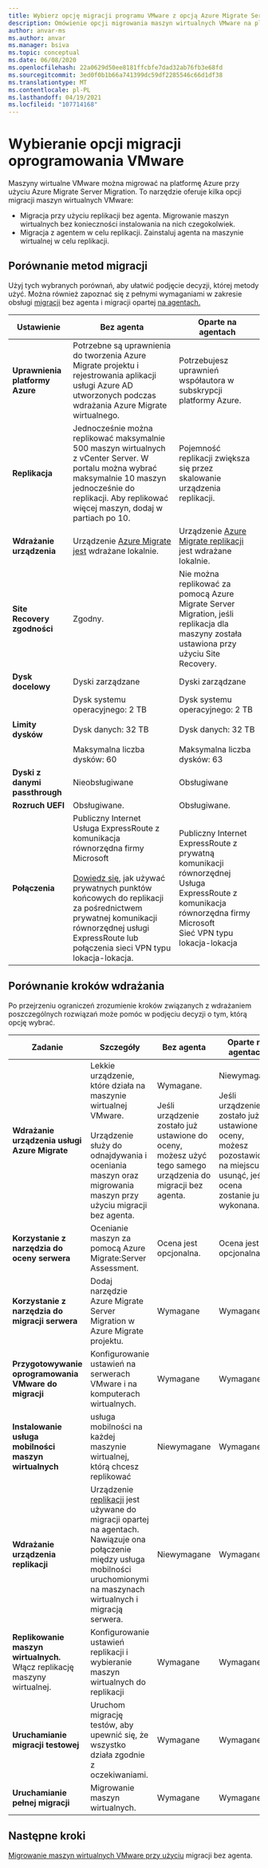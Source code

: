 ```yaml
---
title: Wybierz opcję migracji programu VMware z opcją Azure Migrate Server Migration
description: Omówienie opcji migrowania maszyn wirtualnych VMware na platformę Azure za pomocą Azure Migrate Server Migration
author: anvar-ms
ms.author: anvar
ms.manager: bsiva
ms.topic: conceptual
ms.date: 06/08/2020
ms.openlocfilehash: 22a0629d50ee8181ffcbfe7dad32ab76fb3e68fd
ms.sourcegitcommit: 3ed0f0b1b66a741399dc59df2285546c66d1df38
ms.translationtype: MT
ms.contentlocale: pl-PL
ms.lasthandoff: 04/19/2021
ms.locfileid: "107714168"
---
```

# <a name="select-a-vmware-migration-option"></a>Wybieranie opcji migracji oprogramowania VMware

Maszyny wirtualne VMware można migrować na platformę Azure przy użyciu Azure Migrate Server Migration. To narzędzie oferuje kilka opcji migracji maszyn wirtualnych VMware:

- Migracja przy użyciu replikacji bez agenta. Migrowanie maszyn wirtualnych bez konieczności instalowania na nich czegokolwiek.
- Migracja z agentem w celu replikacji. Zainstaluj agenta na maszynie wirtualnej w celu replikacji.


## <a name="compare-migration-methods"></a>Porównanie metod migracji

Użyj tych wybranych porównań, aby ułatwić podjęcie decyzji, której metody użyć. Można również zapoznać się z pełnymi wymaganiami w zakresie obsługi [migracji](migrate-support-matrix-vmware-migration.md#agentless-migration) bez agenta i migracji opartej [na agentach.](migrate-support-matrix-vmware-migration.md#agent-based-migration)

**Ustawienie** | **Bez agenta** | **Oparte na agentach**
--- | --- | ---
**Uprawnienia platformy Azure** | Potrzebne są uprawnienia do tworzenia Azure Migrate projektu i rejestrowania aplikacji usługi Azure AD utworzonych podczas wdrażania Azure Migrate wirtualnego. | Potrzebujesz uprawnień współautora w subskrypcji platformy Azure. 
**Replikacja** | Jednocześnie można replikować maksymalnie 500 maszyn wirtualnych z vCenter Server. W portalu można wybrać maksymalnie 10 maszyn jednocześnie do replikacji. Aby replikować więcej maszyn, dodaj w partiach po 10.| Pojemność replikacji zwiększa się przez skalowanie urządzenia replikacji.
**Wdrażanie urządzenia** | Urządzenie [Azure Migrate jest](migrate-appliance.md) wdrażane lokalnie. | Urządzenie [Azure Migrate replikacji](migrate-replication-appliance.md) jest wdrażane lokalnie.
**Site Recovery zgodności** | Zgodny. | Nie można replikować za pomocą Azure Migrate Server Migration, jeśli replikacja dla maszyny została ustawiona przy użyciu Site Recovery.
**Dysk docelowy** | Dyski zarządzane | Dyski zarządzane
**Limity dysków** | Dysk systemu operacyjnego: 2 TB<br/><br/> Dysk danych: 32 TB<br/><br/> Maksymalna liczba dysków: 60 | Dysk systemu operacyjnego: 2 TB<br/><br/> Dysk danych: 32 TB<br/><br/> Maksymalna liczba dysków: 63
**Dyski z danymi passthrough** | Nieobsługiwane | Obsługiwane
**Rozruch UEFI** | Obsługiwane. | Obsługiwane. 
**Połączenia** | Publiczny Internet <br/> Usługa ExpressRoute z komunikacja równorzędna firmy Microsoft <br/> <br/> [Dowiedz się,](./replicate-using-expressroute.md) jak używać prywatnych punktów końcowych do replikacji za pośrednictwem prywatnej komunikacji równorzędnej usługi ExpressRoute lub połączenia sieci VPN typu lokacja-lokacja. |Publiczny Internet <br/> ExpressRoute z prywatną komunikacji równorzędnej <br/> Usługa ExpressRoute z komunikacja równorzędna firmy Microsoft <br/> Sieć VPN typu lokacja-lokacja

## <a name="compare-deployment-steps"></a>Porównanie kroków wdrażania

Po przejrzeniu ograniczeń zrozumienie kroków związanych z wdrażaniem poszczególnych rozwiązań może pomóc w podjęciu decyzji o tym, którą opcję wybrać.

**Zadanie** | **Szczegóły** |**Bez agenta** | **Oparte na agentach**
--- | --- | --- | ---
**Wdrażanie urządzenia usługi Azure Migrate** | Lekkie urządzenie, które działa na maszynie wirtualnej VMware.<br/><br/> Urządzenie służy do odnajdywania i oceniania maszyn oraz migrowania maszyn przy użyciu migracji bez agenta. | Wymagane.<br/><br/> Jeśli urządzenie zostało już ustawione do oceny, możesz użyć tego samego urządzenia do migracji bez agenta. | Niewymagane.<br/><br/> Jeśli urządzenie zostało już ustawione do oceny, możesz pozostawić je na miejscu lub usunąć, jeśli ocena zostanie już wykonana.
**Korzystanie z narzędzia do oceny serwera** | Ocenianie maszyn za pomocą Azure Migrate:Server Assessment. | Ocena jest opcjonalna. | Ocena jest opcjonalna.
**Korzystanie z narzędzia do migracji serwera** | Dodaj narzędzie Azure Migrate Server Migration w Azure Migrate projektu. | Wymagane | Wymagane
**Przygotowywanie oprogramowania VMware do migracji** | Konfigurowanie ustawień na serwerach VMware i na komputerach wirtualnych. | Wymagane | Wymagane
**Instalowanie usługa mobilności maszyn wirtualnych** | usługa mobilności na każdej maszynie wirtualnej, którą chcesz replikować | Niewymagane | Wymagane
**Wdrażanie urządzenia replikacji** | Urządzenie [replikacji](migrate-replication-appliance.md) jest używane do migracji opartej na agentach. Nawiązuje ona połączenie między usługa mobilności uruchomionymi na maszynach wirtualnych i migracją serwera. | Niewymagane | Wymagane
**Replikowanie maszyn wirtualnych.** Włącz replikację maszyny wirtualnej. | Konfigurowanie ustawień replikacji i wybieranie maszyn wirtualnych do replikacji | Wymagane | Wymagane
**Uruchamianie migracji testowej** | Uruchom migrację testów, aby upewnić się, że wszystko działa zgodnie z oczekiwaniami. | Wymagane | Wymagane
**Uruchamianie pełnej migracji** | Migrowanie maszyn wirtualnych. | Wymagane | Wymagane



## <a name="next-steps"></a>Następne kroki

[Migrowanie maszyn wirtualnych VMware przy użyciu](tutorial-migrate-vmware.md) migracji bez agenta.



